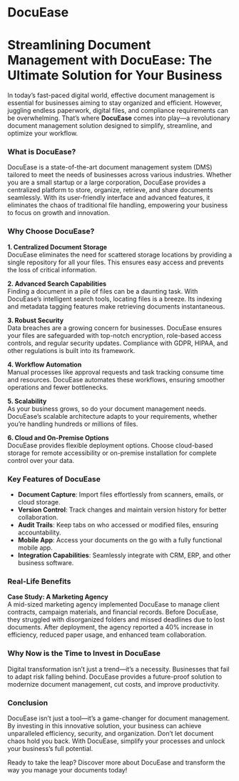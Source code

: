 # DocuEase
# Streamlining Document Management with DocuEase: The Ultimate Solution for Your Business  

In today’s fast-paced digital world, effective document management is essential for businesses aiming to stay organized and efficient. However, juggling endless paperwork, digital files, and compliance requirements can be overwhelming. That’s where **DocuEase** comes into play—a revolutionary document management solution designed to simplify, streamline, and optimize your workflow.  

### What is DocuEase?  

DocuEase is a state-of-the-art document management system (DMS) tailored to meet the needs of businesses across various industries. Whether you are a small startup or a large corporation, DocuEase provides a centralized platform to store, organize, retrieve, and share documents seamlessly. With its user-friendly interface and advanced features, it eliminates the chaos of traditional file handling, empowering your business to focus on growth and innovation.  

### Why Choose DocuEase?  

**1. Centralized Document Storage**  
DocuEase eliminates the need for scattered storage locations by providing a single repository for all your files. This ensures easy access and prevents the loss of critical information.  

**2. Advanced Search Capabilities**  
Finding a document in a pile of files can be a daunting task. With DocuEase’s intelligent search tools, locating files is a breeze. Its indexing and metadata tagging features make retrieving documents instantaneous.  

**3. Robust Security**  
Data breaches are a growing concern for businesses. DocuEase ensures your files are safeguarded with top-notch encryption, role-based access controls, and regular security updates. Compliance with GDPR, HIPAA, and other regulations is built into its framework.  

**4. Workflow Automation**  
Manual processes like approval requests and task tracking consume time and resources. DocuEase automates these workflows, ensuring smoother operations and fewer bottlenecks.  

**5. Scalability**  
As your business grows, so do your document management needs. DocuEase’s scalable architecture adapts to your requirements, whether you’re handling hundreds or millions of files.  

**6. Cloud and On-Premise Options**  
DocuEase provides flexible deployment options. Choose cloud-based storage for remote accessibility or on-premise installation for complete control over your data.  

### Key Features of DocuEase  

- **Document Capture**: Import files effortlessly from scanners, emails, or cloud storage.  
- **Version Control**: Track changes and maintain version history for better collaboration.  
- **Audit Trails**: Keep tabs on who accessed or modified files, ensuring accountability.  
- **Mobile App**: Access your documents on the go with a fully functional mobile app.  
- **Integration Capabilities**: Seamlessly integrate with CRM, ERP, and other business software.  

### Real-Life Benefits  

**Case Study: A Marketing Agency**  
A mid-sized marketing agency implemented DocuEase to manage client contracts, campaign materials, and financial records. Before DocuEase, they struggled with disorganized folders and missed deadlines due to lost documents. After deployment, the agency reported a 40% increase in efficiency, reduced paper usage, and enhanced team collaboration.  

### Why Now is the Time to Invest in DocuEase  

Digital transformation isn’t just a trend—it’s a necessity. Businesses that fail to adapt risk falling behind. DocuEase provides a future-proof solution to modernize document management, cut costs, and improve productivity.  

### Conclusion  

DocuEase isn’t just a tool—it’s a game-changer for document management. By investing in this innovative solution, your business can achieve unparalleled efficiency, security, and organization. Don’t let document chaos hold you back. With DocuEase, simplify your processes and unlock your business’s full potential.  

Ready to take the leap? Discover more about DocuEase and transform the way you manage your documents today!  